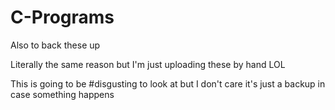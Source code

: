 # C-Programs
Also to back these up

Literally the same reason but I'm just uploading these by hand LOL

This is going to be #disgusting to look at but I don't care it's just a backup in case something happens
